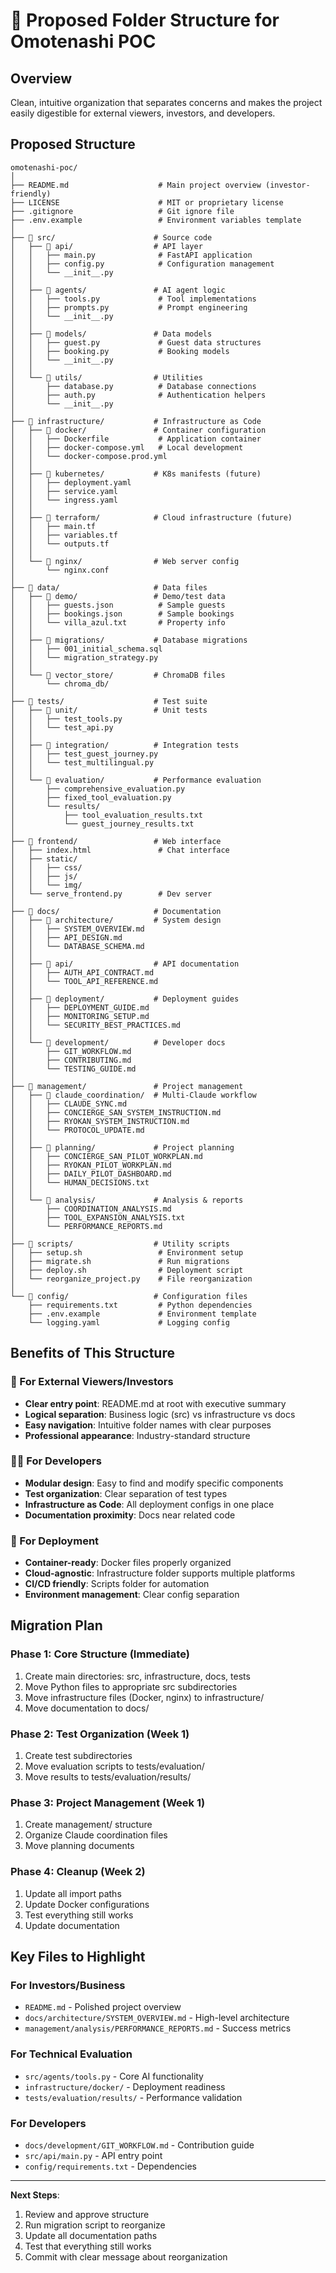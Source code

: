 # 📁 Proposed Folder Structure for Omotenashi POC

## Overview
Clean, intuitive organization that separates concerns and makes the project easily digestible for external viewers, investors, and developers.

## Proposed Structure

```
omotenashi-poc/
│
├── README.md                    # Main project overview (investor-friendly)
├── LICENSE                      # MIT or proprietary license
├── .gitignore                   # Git ignore file
├── .env.example                 # Environment variables template
│
├── 📂 src/                      # Source code
│   ├── 📂 api/                  # API layer
│   │   ├── main.py              # FastAPI application
│   │   ├── config.py            # Configuration management
│   │   └── __init__.py
│   │
│   ├── 📂 agents/               # AI agent logic
│   │   ├── tools.py             # Tool implementations
│   │   ├── prompts.py           # Prompt engineering
│   │   └── __init__.py
│   │
│   ├── 📂 models/               # Data models
│   │   ├── guest.py             # Guest data structures
│   │   ├── booking.py           # Booking models
│   │   └── __init__.py
│   │
│   └── 📂 utils/                # Utilities
│       ├── database.py          # Database connections
│       ├── auth.py              # Authentication helpers
│       └── __init__.py
│
├── 📂 infrastructure/           # Infrastructure as Code
│   ├── 📂 docker/               # Container configuration
│   │   ├── Dockerfile           # Application container
│   │   ├── docker-compose.yml   # Local development
│   │   └── docker-compose.prod.yml
│   │
│   ├── 📂 kubernetes/           # K8s manifests (future)
│   │   ├── deployment.yaml
│   │   ├── service.yaml
│   │   └── ingress.yaml
│   │
│   ├── 📂 terraform/            # Cloud infrastructure (future)
│   │   ├── main.tf
│   │   ├── variables.tf
│   │   └── outputs.tf
│   │
│   └── 📂 nginx/                # Web server config
│       └── nginx.conf
│
├── 📂 data/                     # Data files
│   ├── 📂 demo/                 # Demo/test data
│   │   ├── guests.json          # Sample guests
│   │   ├── bookings.json        # Sample bookings
│   │   └── villa_azul.txt       # Property info
│   │
│   ├── 📂 migrations/           # Database migrations
│   │   ├── 001_initial_schema.sql
│   │   └── migration_strategy.py
│   │
│   └── 📂 vector_store/         # ChromaDB files
│       └── chroma_db/
│
├── 📂 tests/                    # Test suite
│   ├── 📂 unit/                 # Unit tests
│   │   ├── test_tools.py
│   │   └── test_api.py
│   │
│   ├── 📂 integration/          # Integration tests
│   │   ├── test_guest_journey.py
│   │   └── test_multilingual.py
│   │
│   └── 📂 evaluation/           # Performance evaluation
│       ├── comprehensive_evaluation.py
│       ├── fixed_tool_evaluation.py
│       └── results/
│           ├── tool_evaluation_results.txt
│           └── guest_journey_results.txt
│
├── 📂 frontend/                 # Web interface
│   ├── index.html               # Chat interface
│   ├── static/
│   │   ├── css/
│   │   ├── js/
│   │   └── img/
│   └── serve_frontend.py        # Dev server
│
├── 📂 docs/                     # Documentation
│   ├── 📂 architecture/         # System design
│   │   ├── SYSTEM_OVERVIEW.md
│   │   ├── API_DESIGN.md
│   │   └── DATABASE_SCHEMA.md
│   │
│   ├── 📂 api/                  # API documentation
│   │   ├── AUTH_API_CONTRACT.md
│   │   └── TOOL_API_REFERENCE.md
│   │
│   ├── 📂 deployment/           # Deployment guides
│   │   ├── DEPLOYMENT_GUIDE.md
│   │   ├── MONITORING_SETUP.md
│   │   └── SECURITY_BEST_PRACTICES.md
│   │
│   └── 📂 development/          # Developer docs
│       ├── GIT_WORKFLOW.md
│       ├── CONTRIBUTING.md
│       └── TESTING_GUIDE.md
│
├── 📂 management/               # Project management
│   ├── 📂 claude_coordination/  # Multi-Claude workflow
│   │   ├── CLAUDE_SYNC.md
│   │   ├── CONCIERGE_SAN_SYSTEM_INSTRUCTION.md
│   │   ├── RYOKAN_SYSTEM_INSTRUCTION.md
│   │   └── PROTOCOL_UPDATE.md
│   │
│   ├── 📂 planning/             # Project planning
│   │   ├── CONCIERGE_SAN_PILOT_WORKPLAN.md
│   │   ├── RYOKAN_PILOT_WORKPLAN.md
│   │   ├── DAILY_PILOT_DASHBOARD.md
│   │   └── HUMAN_DECISIONS.txt
│   │
│   └── 📂 analysis/             # Analysis & reports
│       ├── COORDINATION_ANALYSIS.md
│       ├── TOOL_EXPANSION_ANALYSIS.txt
│       └── PERFORMANCE_REPORTS.md
│
├── 📂 scripts/                  # Utility scripts
│   ├── setup.sh                 # Environment setup
│   ├── migrate.sh               # Run migrations
│   ├── deploy.sh                # Deployment script
│   └── reorganize_project.py    # File reorganization
│
└── 📂 config/                   # Configuration files
    ├── requirements.txt         # Python dependencies
    ├── .env.example             # Environment template
    └── logging.yaml             # Logging config
```

## Benefits of This Structure

### 🎯 For External Viewers/Investors
- **Clear entry point**: README.md at root with executive summary
- **Logical separation**: Business logic (src) vs infrastructure vs docs
- **Easy navigation**: Intuitive folder names with clear purposes
- **Professional appearance**: Industry-standard structure

### 👨‍💻 For Developers
- **Modular design**: Easy to find and modify specific components
- **Test organization**: Clear separation of test types
- **Infrastructure as Code**: All deployment configs in one place
- **Documentation proximity**: Docs near related code

### 🚀 For Deployment
- **Container-ready**: Docker files properly organized
- **Cloud-agnostic**: Infrastructure folder supports multiple platforms
- **CI/CD friendly**: Scripts folder for automation
- **Environment management**: Clear config separation

## Migration Plan

### Phase 1: Core Structure (Immediate)
1. Create main directories: src, infrastructure, docs, tests
2. Move Python files to appropriate src subdirectories
3. Move infrastructure files (Docker, nginx) to infrastructure/
4. Move documentation to docs/

### Phase 2: Test Organization (Week 1)
1. Create test subdirectories
2. Move evaluation scripts to tests/evaluation/
3. Move results to tests/evaluation/results/

### Phase 3: Project Management (Week 1)
1. Create management/ structure
2. Organize Claude coordination files
3. Move planning documents

### Phase 4: Cleanup (Week 2)
1. Update all import paths
2. Update Docker configurations
3. Test everything still works
4. Update documentation

## Key Files to Highlight

### For Investors/Business
- `README.md` - Polished project overview
- `docs/architecture/SYSTEM_OVERVIEW.md` - High-level architecture
- `management/analysis/PERFORMANCE_REPORTS.md` - Success metrics

### For Technical Evaluation
- `src/agents/tools.py` - Core AI functionality
- `infrastructure/docker/` - Deployment readiness
- `tests/evaluation/results/` - Performance validation

### For Developers
- `docs/development/GIT_WORKFLOW.md` - Contribution guide
- `src/api/main.py` - API entry point
- `config/requirements.txt` - Dependencies

---

**Next Steps**:
1. Review and approve structure
2. Run migration script to reorganize
3. Update all documentation paths
4. Test that everything still works
5. Commit with clear message about reorganization